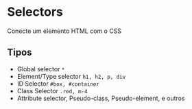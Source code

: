 # Selectors

Conecte um elemento HTML com o CSS

## Tipos

* Global selector `*`
* Element/Type selector `h1, h2, p, div`
* ID Selector `#box, #container`
* Class Selector `.red, m-4`
* Attribute selector, Pseudo-class, Pseudo-element, e outros